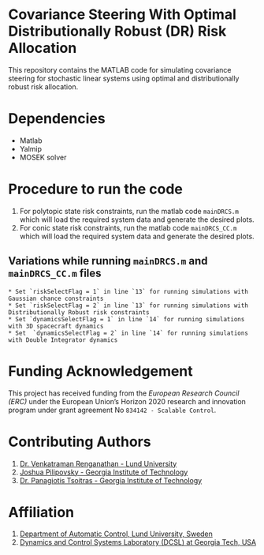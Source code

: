 # Covariance Steering With Optimal Distributionally Robust (DR) Risk Allocation 
This repository contains the MATLAB code for simulating covariance steering for stochastic linear systems using optimal and distributionally robust risk allocation.

# Dependencies
- Matlab
- Yalmip
- MOSEK solver

# Procedure to run the code
1. For polytopic state risk constraints, run the matlab code `mainDRCS.m` which will load the required system data and generate the desired plots.
2. For conic state risk constraints, run the matlab code `mainDRCS_CC.m` which will load the required system data and generate the desired plots.

## Variations while running `mainDRCS.m` and `mainDRCS_CC.m` files
    * Set `riskSelectFlag = 1` in line `13` for running simulations with Gaussian chance constraints
    * Set `riskSelectFlag = 2` in line `13` for running simulations with Distributionally Robust risk constraints 
    * Set `dynamicsSelectFlag = 1` in line `14` for running simulations with 3D spacecraft dynamics
    * Set  `dynamicsSelectFlag = 2` in line `14` for running simulations with Double Integrator dynamics

# Funding Acknowledgement
This project has received funding from the *European Research Council (ERC)* under the European Union’s Horizon 2020 research and innovation program under grant agreement No `834142 - Scalable Control`.

# Contributing Authors
1. [Dr. Venkatraman Renganathan - Lund University](https://github.com/venkatramanrenganathan)
2. [Joshua Pilipovsky - Georgia Institute of Technology](https://github.com/JoshPilipovsky)
3. [Dr. Panagiotis Tsoitras - Georgia Institute of Technology](https://dcsl.gatech.edu/tsiotras.html)

# Affiliation
1. [Department of Automatic Control, Lund University, Sweden](https://control.lth.se)
2. [Dynamics and Control Systems Laboratory (DCSL) at Georgia Tech, USA](https://dcsl.gatech.edu)
